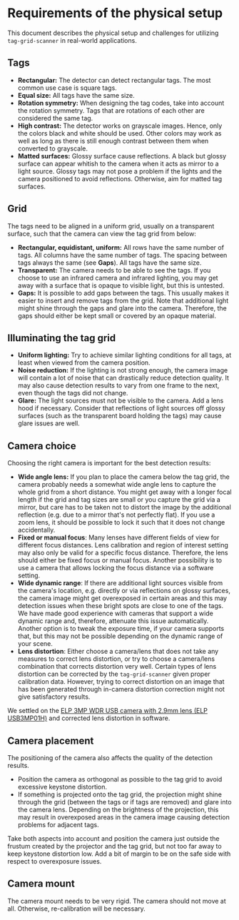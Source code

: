 # Requirements of the physical setup

This document describes the physical setup and challenges for utilizing `tag-grid-scanner` in real-world applications.

## Tags

- **Rectangular:** The detector can detect rectangular tags. The most common use case is square tags.
- **Equal size:** All tags have the same size.
- **Rotation symmetry:** When designing the tag codes, take into account the rotation symmetry. Tags that are rotations
  of each other are considered the same tag.
- **High contrast:** The detector works on grayscale images. Hence, only the colors black and white should be used.
  Other colors may work as well as long as there is still enough contrast between them when converted to grayscale.
- **Matted surfaces:** Glossy surface cause reflections. A black but glossy surface can appear whitish to the camera
  when it acts as mirror to a light source. Glossy tags may not pose a problem if the lights and the camera positioned
  to avoid reflections. Otherwise, aim for matted tag surfaces.

## Grid

The tags need to be aligned in a uniform grid, usually on a transparent surface, such that the camera can view the tag
grid from below:

- **Rectangular, equidistant, uniform:** All rows have the same number of tags. All columns have the same number of
  tags. The spacing between tags always the same (see **Gaps**). All tags have the same size.
- **Transparent:** The camera needs to be able to see the tags. If you choose to use an infrared camera and infrared
  lighting, you may get away with a surface that is opaque to visible light, but this is untested.
- **Gaps:** It is possible to add gaps between the tags. This usually makes it easier to insert and remove tags from the
  grid. Note that additional light might shine through the gaps and glare into the camera. Therefore, the gaps should
  either be kept small or covered by an opaque material.

## Illuminating the tag grid

- **Uniform lighting:** Try to achieve similar lighting conditions for all tags, at least when viewed from the camera
  position.
- **Noise reduction:** If the lighting is not strong enough, the camera image will contain a lot of noise that can
  drastically reduce detection quality. It may also cause detection results to vary from one frame to the next, even
  though the tags did not change.
- **Glare:** The light sources must not be visible to the camera. Add a lens hood if necessary. Consider that
  reflections of light sources off glossy surfaces (such as the transparent board holding the tags) may cause glare
  issues are well.

## Camera choice

Choosing the right camera is important for the best detection results:

- **Wide angle lens:** If you plan to place the camera below the tag grid, the camera probably needs a somewhat wide
  angle lens to capture the whole grid from a short distance. You might get away with a longer focal length if the grid
  and tag sizes are small or you capture the grid via a mirror, but care has to be taken not to distort the image by the
  additional reflection (e.g. due to a mirror that's not perfectly flat). If you use a zoom lens, it should be possible
  to lock it such that it does not change accidentally.
- **Fixed or manual focus**: Many lenses have different fields of view for different focus distances. Lens calibration
  and region of interest setting may also only be valid for a specific focus distance. Therefore, the lens should either
  be fixed focus or manual focus. Another possibility is to use a camera that allows locking the focus distance via a
  software setting.
- **Wide dynamic range**: If there are additional light sources visible from the camera's location, e.g. directly or via
  reflections on glossy surfaces, the camera image might get overexposed in certain areas and this may detection issues
  when these bright spots are close to one of the tags. We have made good experience with cameras that support a wide
  dynamic range and, therefore, attenuate this issue automatically. Another option is to tweak the exposure time, if
  your camera supports that, but this may not be possible depending on the dynamic range of your scene.
- **Lens distortion**: Either choose a camera/lens that does not take any measures to correct lens distortion, or try to
  choose a camera/lens combination that corrects distortion very well. Certain types of lens distortion can be corrected
  by the `tag-grid-scanner` given proper calibration data. However, trying to correct distortion on an image that has
  been generated through in-camera distortion correction might not give satisfactory results.

We settled on
the [ELP 3MP WDR USB camera with 2.9mm lens (ELP USB3MP01H)](https://www.webcamerausb.com/elp-3megapixels-wdr-usb-camera-hdr-100db-h264-otg-support-audio-webcam-hd-for-application-in-atmkioskpostv-box-29mm-lens-p-280.html)
and corrected lens distortion in software.

## Camera placement

The positioning of the camera also affects the quality of the detection results.

- Position the camera as orthogonal as possible to the tag grid to avoid excessive keystone distortion.
- If something is projected onto the tag grid, the projection might shine through the grid (between the tags or if tags
  are removed) and glare into the camera lens. Depending on the brightness of the projection, this may result in
  overexposed areas in the camera image causing detection problems for adjacent tags.

Take both aspects into account and position the camera just outside the frustum created by the projector and the tag
grid, but not too far away to keep keystone distortion low. Add a bit of margin to be on the safe side with respect to
overexposure issues.

## Camera mount

The camera mount needs to be very rigid. The camera should not move at all. Otherwise, re-calibration will be necessary.